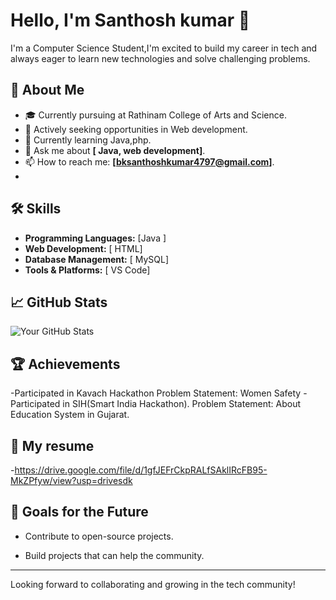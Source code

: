 # Hello, I'm Santhosh kumar 👋

I'm a Computer Science Student,I'm excited to build my career in tech and always eager to learn new technologies and solve challenging problems.

## 🌱 About Me

- 🎓 Currently pursuing at  Rathinam College of Arts and Science.
- 💼 Actively seeking opportunities in Web development.
- 🌱 Currently learning Java,php.
- 💬 Ask me about **[ Java, web development]**.
- 📫 How to reach me: **[bksanthoshkumar4797@gmail.com]**.
- 

## 🛠️ Skills

- **Programming Languages:** [Java ]
- **Web Development:** [ HTML]
- **Database Management:** [ MySQL]
- **Tools & Platforms:** [ VS Code]



## 📈 GitHub Stats

![Your GitHub Stats](https://github-readme-stats.vercel.app/api?username=yourusername&show_icons=true&theme=radical)

## 🏆 Achievements

-Participated in Kavach Hackathon
Problem Statement: Women Safety
-Participated in SIH(Smart India Hackathon).
Problem Statement: About Education System
in Gujarat.



## 🤝 My resume

-https://drive.google.com/file/d/1gfJEFrCkpRALfSAklIRcFB95-MkZPfyw/view?usp=drivesdk



## 🚀 Goals for the Future

- Contribute to open-source projects.

- Build projects that can help the community.

---

Looking forward to collaborating and growing in the tech community!




<!---
Santhoshh004/Santhoshh004 is a ✨ special ✨ repository because its `README.md` (this file) appears on your GitHub profile.
You can click the Preview link to take a look at your changes.
--->
